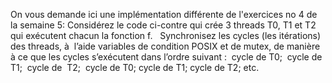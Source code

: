 On vous demande ici une implémentation différente de l'exercices no 4 de la semaine 5: Considérez le code ci-contre qui crée 3 threads T0, T1 et T2 qui exécutent chacun la fonction f.   Synchronisez les cycles (les itérations) des threads, à  l’aide variables de condition POSIX et de mutex, de manière à ce que les cycles s’exécutent dans l’ordre suivant : 
cycle de T0;  cycle de T1;  cycle de  T2;  cycle de T0; cycle de T1; cycle de T2; etc.
